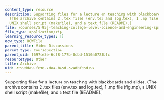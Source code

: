 ```yaml
---
content_type: resource
description: Supporting files for a lecture on teaching with blackboards and slides.
  (The archive contains 2 .tex files (env.tex and log.tex), 1 .mp file (fig.mp), a
  UNIX shell script (makefile), and a text file (README).)
file: /courses/5-95j-teaching-college-level-science-and-engineering-spring-2009/3099dda9fe9e7d84b45d324dbf03d197_log_slides.zip
file_type: application/zip
learning_resource_types: []
ocw_type: OCWFile
parent_title: Video Discussions
parent_type: CourseSection
parent_uid: f697ce3e-6cf8-177b-0cbd-1510a0728bfc
resourcetype: Other
title: Archive
uid: 3099dda9-fe9e-7d84-b45d-324dbf03d197
---
```

Supporting files for a lecture on teaching with blackboards and slides. (The archive contains 2 .tex files (env.tex and log.tex), 1 .mp file (fig.mp), a UNIX shell script (makefile), and a text file (README).)

